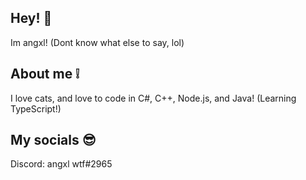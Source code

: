 ## Hey! 👋
Im angxl! (Dont know what else to say, lol)

## About me ❕
I love cats, and love to code in C#, C++, Node.js, and Java! (Learning TypeScript!)
## My socials 😎
Discord: angxl wtf#2965
